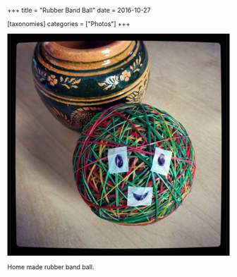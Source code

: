 +++
title = "Rubber Band Ball"
date = 2016-10-27

[taxonomies]
categories = ["Photos"]
+++

![Rubber Band Ball](rubber-band-ball.jpeg)

Home made rubber band ball.
